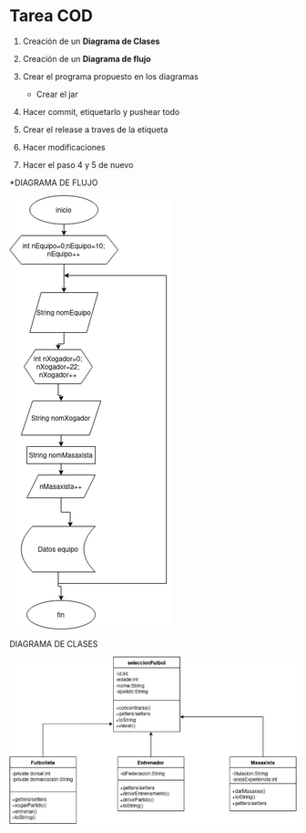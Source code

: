  # Tarea COD

1. Creación de un **Diagrama de Clases** 

2. Creación de un **Diagrama de flujo**

3. Crear el programa propuesto en los diagramas
    - Crear el jar

4. Hacer commit, etiquetarlo y pushear todo 

5. Crear el release a traves de la etiqueta

6. Hacer modificaciones

7. Hacer el paso 4 y 5 de nuevo


*DIAGRAMA DE FLUJO

![DIAGRAMA DE FLUJO](https://github.com/YoelGarciaLago/xddddddd/blob/main/diagrama%20flujo%20tarea%20cod.drawio.png?raw=true) 

DIAGRAMA DE CLASES

![*DIAGRAMA DE CLASES*](https://github.com/YoelGarciaLago/xddddddd/blob/main/tarea%20cod.drawio(1).png?raw=true)



